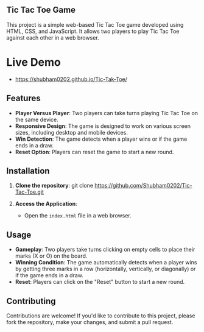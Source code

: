 
## Tic Tac Toe Game

This project is a simple web-based Tic Tac Toe game developed using HTML, CSS, and JavaScript. It allows two players to play Tic Tac Toe against each other in a web browser.

# Live Demo 
- https://shubham0202.github.io/Tic-Tak-Toe/
## Features

- **Player Versus Player**: Two players can take turns playing Tic Tac Toe on the same device.
- **Responsive Design**: The game is designed to work on various screen sizes, including desktop and mobile devices.
- **Win Detection**: The game detects when a player wins or if the game ends in a draw.
- **Reset Option**: Players can reset the game to start a new round.

## Installation

1. **Clone the repository**:
git clone https://github.com/Shubham0202/Tic-Tac-Toe.git

2. **Access the Application**:

   - Open the `index.html` file in a web browser.

## Usage

- **Gameplay**: Two players take turns clicking on empty cells to place their marks (X or O) on the board.
- **Winning Condition**: The game automatically detects when a player wins by getting three marks in a row (horizontally, vertically, or diagonally) or if the game ends in a draw.
- **Reset**: Players can click on the "Reset" button to start a new round.

## Contributing

Contributions are welcome! If you'd like to contribute to this project, please fork the repository, make your changes, and submit a pull request.
